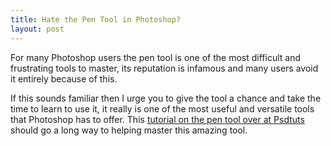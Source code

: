 ```yaml
---
title: Hate the Pen Tool in Photoshop?
layout: post
---
```


For many Photoshop users the pen tool is one of the most difficult and frustrating tools to master, its reputation is infamous and many users avoid it entirely because of this.

If this sounds familiar then I urge you to give the tool a chance and take the time to learn to use it, it really is one of the most useful and versatile tools that Photoshop has to offer. This [tutorial on the pen tool over at Psdtuts]( http://psd.tutsplus.com/tutorials/tools-tips/photoshops-pen-tool-the-comprehensive-guide/) should go a long way to helping master this amazing tool.
